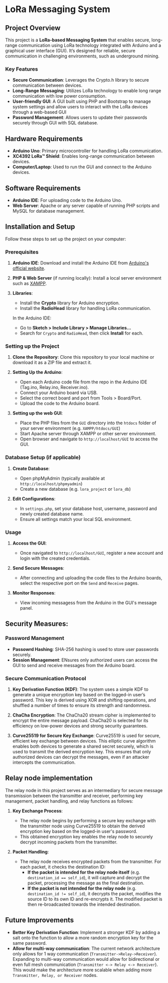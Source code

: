 # LoRa Messaging System

## Project Overview

This project is a **LoRa-based Messaging System** that enables secure, long-range communication using LoRa technology integrated with Arduino and a graphical user interface (GUI). It’s designed for reliable, secure communication in challenging environments, such as underground mining.

### Key Features

- **Secure Communication**: Leverages the Crypto.h library to secure communication between devices.
- **Long-Range Messaging**: Utilizes LoRa technology to enable long range communication with low power consumption.
- **User-friendly GUI**: A GUI built using PHP and Bootstrap to manage system settings and allow users to interact with the LoRa devices through a web-based GUI
- **Password Management**: Allows users to update their passwords securely through GUI with SQL database.

## Hardware Requirements

- **Arduino Uno**: Primary microcontroller for handling LoRa communication.
- **XC4392 LoRa™ Shield**: Enables long-range communication between devices.
- **Computer/Laptop**: Used to run the GUI and connect to the Arduino devices.

## Software Requirements

- **Arduino IDE**: For uploading code to the Arduino Uno.
- **Web Server**: Apache or any server capable of running PHP scripts and MySQL for database management.

## Installation and Setup

Follow these steps to set up the project on your computer:

### Prerequisites

1. **Arduino IDE**: Download and install the Arduino IDE from [Arduino's official website](https://www.arduino.cc/en/software).
  
2. **PHP & Web Server** (if running locally): Install a local server environment such as [XAMPP](https://www.apachefriends.org/download.html).

3. **Libraries**:
   - Install the **Crypto** library for Arduino encryption.
   - Install the **RadioHead** library for handling LoRa communication.
   
   In the Arduino IDE:
   - Go to **Sketch > Include Library > Manage Libraries...**
   - Search for `Crypto` and `RadioHead`, then click **Install** for each.

### Setting up the Project

1. **Clone the Repository**: Clone this repository to your local machine or download it as a ZIP file and extract it.

2. **Setting Up the Arduino**:
   - Open each Arduino code file from the repo in the Arduino IDE (Tag.ino, Relay.ino, Receiver.ino).
   - Connect your Arduino board via USB.
   - Select the correct board and port from Tools > Board/Port.
   - Upload the code to the Arduino board.
  
3. **Setting up the web GUI**:
   - Place the PHP files from the `GUI` directory into the `htdocs` folder of your server environment (e.g. `XAMPP/htdocs/GUI`)
   - Start Apache server through XAMPP or other server environment.
   - Open browser and navigate to `http://localhost/GUI` to access the GUI.
    
### Database Setup (if applicable)

1. **Create Database**:
   - Open phpMyAdmin (typically available at `http://localhost/phpmyadmin`)
   - Create a new database (e.g. `lora_project` or `lora_db`)

2. **Edit Configurations**:
   - In `settings.php`, set your database host, username, password and newly created database name.
   - Ensure all settings match your local SQL environment.

### Usage

1. **Access the GUI**:
   - Once navigated to `http://localhost/GUI`, register a new account and login with the created credentials.

2. **Send Secure Messages**:
   - After connecting and uploading the code files to the Arduino boards, select the respective port on the `Send` and `Receive` pages.

3. **Monitor Responses**:
   - View incoming messagess from the Arduino in the GUI's message panel.

## Security Measures:

### Password Management

- **Passowrd Hashing**: SHA-256 hashing is used to store user passwords securely.
- **Session Management**: ENsures only authorized users can access the GUI to send and receive messages from the Arduino board.

### Secure Communication Protocol

1. **Key Derivation Function (KDF)**: The system uses a simple KDF to generate a unique encryption key based on the logged-in user’s password. This key is derived using XOR and shifting operations, and shuffled a number of times to ensure its strength and randomness.

2. **ChaCha Encryption**: The ChaCha20 stream cipher is implemented to encrypt the entire message payload. ChaCha20 is selected for its efficiency on low-power devices and strong security guarantees.

3. **Curve25519 for Secure Key Exchange**: Curve25519 is used for secure, efficient key exchange between devices. This elliptic curve algorithm enables both devices to generate a shared secret securely, which is used to transmit the derived encryption key. This ensures that only authorized devices can decrypt the messages, even if an attacker intercepts the communication.

## Relay node implementation

The relay node in this project serves as an intermediary for secure message transmission between the transmitter and receiver, performing key management, packet handling, and relay functions as follows:
1. **Key Exchange Process**:
   - The relay node begins by performing a secure key exchange with the transmitter node using Curve25519 to obtain the derived encryption key based on the logged-in user's password.
   - This obtained encryption key enables the relay node to securely decrypt incoming packets from the transmitter.

2. **Packet Handling**:
   - The relay node receives encrypted packets from the transmitter. For each packet, it checks the destination ID:
     - **If the packet is intended for the relay node itself** (e.g. `destination_id == self_id`), it will capture and decrypt the packet, processing the message as the final destination.
     - **If the packet is not intended for the relay node** (e.g. `destination_id != self_id`), it decrypts the packet, modifies the source ID to its own ID and re-encrypts it. The modified packet is then re-broadcasted towards the intended destination.

## Future Improvements

- **Better Key Derivation Function**: Implement a stronger KDF by adding a salt onto the function to allow a more random encryption key for the same password.
- **Allow for multi-way communication**: The current network architecture only allows for 1 way communication (`Transmitter->Relay->Receiver`). Expanding to multi-way communication would allow for bidirectional or even full mesh communication (`Transmitter <-> Relay <-> Receiver`). This would make the architecture more scalable when adding more `Transmitter, Relay, or Receiver` nodes.

   
